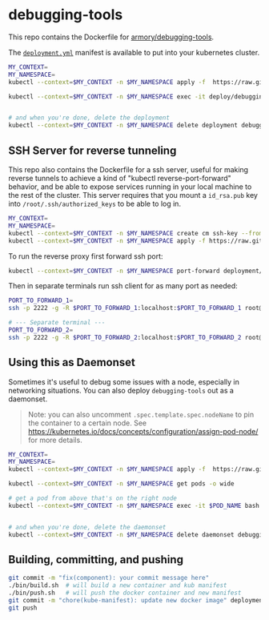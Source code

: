 # debugging-tools

This repo contains the Dockerfile for [armory/debugging-tools](https://hub.docker.com/r/armory/debugging-tools).

The [`deployment.yml`](https://github.com/armory/docker-debugging-tools/blob/master/docker-debugging-tools/deployment.yml) manifest is available to put into your kubernetes cluster.
```bash
MY_CONTEXT=
MY_NAMESPACE=
kubectl --context=$MY_CONTEXT -n $MY_NAMESPACE apply -f  https://raw.githubusercontent.com/armory/docker-debugging-tools/master/docker-debugging-tools/deployment.yml

kubectl --context=$MY_CONTEXT -n $MY_NAMESPACE exec -it deploy/debugging-tools -- bash


# and when you're done, delete the deployment
kubectl --context=$MY_CONTEXT -n $MY_NAMESPACE delete deployment debugging-tools
```

## SSH Server for reverse tunneling

This repo also contains the Dockerfile for a ssh server, useful for making reverse tunnels to achieve a kind of "kubectl reverse-port-forward" behavior, and be able to expose services running in your local machine to the rest of the cluster. This server requires that you mount a `id_rsa.pub` key into `/root/.ssh/authorized_keys` to be able to log in.
```bash
MY_CONTEXT=
MY_NAMESPACE=
kubectl --context=$MY_CONTEXT -n $MY_NAMESPACE create cm ssh-key --from-file=authorized_keys=${HOME}/.ssh/id_rsa.pub --dry-run -o yaml | kubectl apply -f -
kubectl --context=$MY_CONTEXT -n $MY_NAMESPACE apply -f https://raw.githubusercontent.com/armory/docker-debugging-tools/master/docker-debugging-tools/deployment-sshd.yml
```
To run the reverse proxy first forward ssh port:
```bash
kubectl --context=$MY_CONTEXT -n $MY_NAMESPACE port-forward deployment/debugging-tools-sshd 2222:22 &
```
Then in separate terminals run ssh client for as many port as needed:
```bash
PORT_TO_FORWARD_1=
ssh -p 2222 -g -R $PORT_TO_FORWARD_1:localhost:$PORT_TO_FORWARD_1 root@localhost

# --- Separate terminal ---
PORT_TO_FORWARD_2=
ssh -p 2222 -g -R $PORT_TO_FORWARD_2:localhost:$PORT_TO_FORWARD_2 root@localhost
```


## Using this as Daemonset
Sometimes it's useful to debug some issues with a node, especially in networking situations.
You can also deploy `debugging-tools` out as a daemonset.

> Note: you can also uncomment `.spec.template.spec.nodeName` to pin the container to a certain node. See https://kubernetes.io/docs/concepts/configuration/assign-pod-node/ for more details.
```bash
MY_CONTEXT=
MY_NAMESPACE=
kubectl --context=$MY_CONTEXT -n $MY_NAMESPACE apply -f  https://raw.githubusercontent.com/armory/docker-debugging-tools/master/docker-debugging-tools/daemonset.yml

kubectl --context=$MY_CONTEXT -n $MY_NAMESPACE get pods -o wide

# get a pod from above that's on the right node
kubectl --context=$MY_CONTEXT -n $MY_NAMESPACE exec -it $POD_NAME bash


# and when you're done, delete the daemonset
kubectl --context=$MY_CONTEXT -n $MY_NAMESPACE delete daemonset debugging-tools
```



## Building, committing, and pushing
```bash
git commit -m "fix(component): your commit message here"
./bin/build.sh  # will build a new container and kub manifest
./bin/push.sh   # will push the docker container and new manifest
git commit -m "chore(kube-manifest): update new docker image" deployment.yml
git push
```
